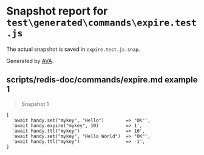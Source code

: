 # Snapshot report for `test\generated\commands\expire.test.js`

The actual snapshot is saved in `expire.test.js.snap`.

Generated by [AVA](https://ava.li).

## scripts/redis-doc/commands/expire.md example 1

> Snapshot 1

    [
      'await handy.set("mykey", "Hello")        => "OK"',
      'await handy.expire("mykey", 10)          => 1',
      'await handy.ttl("mykey")                 => 10',
      'await handy.set("mykey", "Hello World")  => "OK"',
      'await handy.ttl("mykey")                 => -1',
    ]
